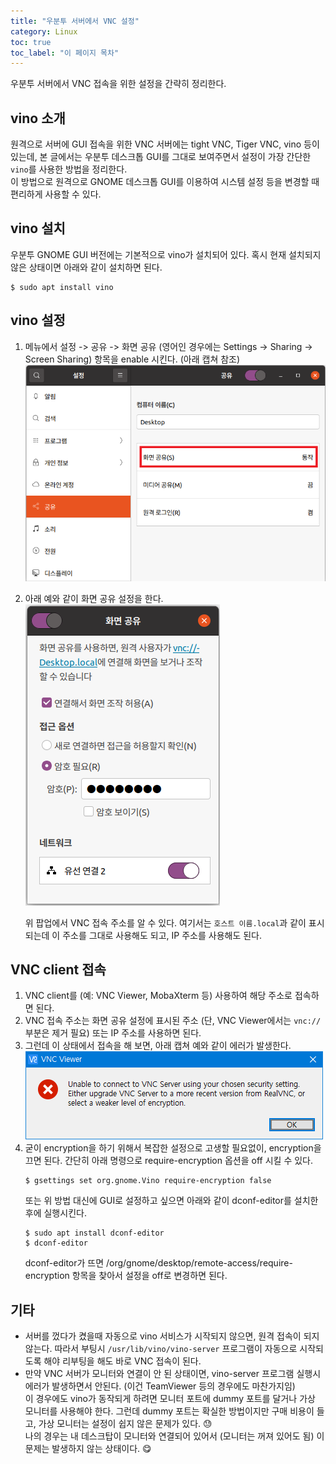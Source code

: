 ```yaml
---
title: "우분투 서버에서 VNC 설정"
category: Linux
toc: true
toc_label: "이 페이지 목차"
---
```


우분투 서버에서 VNC 접속을 위한 설정을 간략히 정리한다.

## vino 소개
원격으로 서버에 GUI 접속을 위한 VNC 서버에는 tight VNC, Tiger VNC, vino 등이 있는데, 본 글에서는 우분투 데스크톱 GUI를 그대로 보여주면서 설정이 가장 간단한 `vino`를 사용한 방법을 정리한다.  
이 방법으로 원격으로 GNOME 데스크톱 GUI를 이용하여 시스템 설정 등을 변경할 때 편리하게 사용할 수 있다.

## vino 설치
우분투 GNOME GUI 버전에는 기본적으로 vino가 설치되어 있다. 혹시 현재 설치되지 않은 상태이면 아래와 같이 설치하면 된다.
```shell
$ sudo apt install vino
```

## vino 설정
1. 메뉴에서 설정 -> 공유 -> 화면 공유 (영어인 경우에는 Settings -> Sharing -> Screen Sharing) 항목을 enable 시킨다. (아래 캡쳐 참조)  
![](/assets/images/sharing_setting.png)
1. 아래 예와 같이 화면 공유 설정을 한다.  
![](/assets/images/sharing_setting_example.png)

   위 팝업에서 VNC 접속 주소를 알 수 있다. 여기서는 `호스트 이름.local`과 같이 표시되는데 이 주소를 그대로 사용해도 되고, IP 주소를 사용해도 된다.

## VNC client 접속
1. VNC client를 (예: VNC Viewer, MobaXterm 등) 사용하여 해당 주소로 접속하면 된다.
1. VNC 접속 주소는 화면 공유 설정에 표시된 주소 (단, VNC Viewer에서는 `vnc://` 부분은 제거 필요) 또는 IP 주소를 사용하면 된다.
1. 그런데 이 상태에서 접속을 해 보면, 아래 캡쳐 예와 같이 에러가 발생한다.
![](/assets/images/vnc_error.png)
1. 굳이 encryption을 하기 위해서 복잡한 설정으로 고생할 필요없이, encryption을 끄면 된다. 간단히 아래 명령으로 require-encryption 옵션을 off 시킬 수 있다.
   ```shell
   $ gsettings set org.gnome.Vino require-encryption false
   ```
   또는 위 방법 대신에 GUI로 설정하고 싶으면 아래와 같이 dconf-editor를 설치한 후에 실행시킨다.
   ```shell
   $ sudo apt install dconf-editor
   $ dconf-editor
   ```
   dconf-editor가 뜨면 /org/gnome/desktop/remote-access/require-encryption 항목을 찾아서 설정을 off로 변경하면 된다.

## 기타
- 서버를 껐다가 켰을때 자동으로 vino 서비스가 시작되지 않으면, 원격 접속이 되지 않는다. 따라서 부팅시 `/usr/lib/vino/vino-server` 프로그램이 자동으로 시작되도록 해야 리부팅을 해도 바로 VNC 접속이 된다.
- 만약 VNC 서버가 모니터와 연결이 안 된 상태이면, vino-server 프로그램 실행시 에러가 발생하면서 안된다. (이건 TeamViewer 등의 경우에도 마찬가지임)  
이 경우에도 vino가 동작되게 하려면 모니터 포트에 dummy 포트를 달거나 가상 모니터를 사용해야 한다. 그런데 dummy 포트는 확실한 방법이지만 구매 비용이 들고, 가상 모니터는 설정이 쉽지 않은 문제가 있다. 😓  
나의 경우는 내 데스크탑이 모니터와 연결되어 있어서 (모니터는 꺼져 있어도 됨) 이 문제는 발생하지 않는 상태이다. 😋
